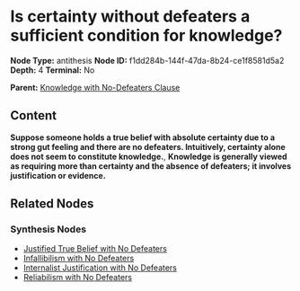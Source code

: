 # Is certainty without defeaters a sufficient condition for knowledge?

**Node Type:** antithesis
**Node ID:** f1dd284b-144f-47da-8b24-ce1f8581d5a2
**Depth:** 4
**Terminal:** No

**Parent:** [Knowledge with No-Defeaters Clause](knowledge-with-no-defeaters-clause-synthesis-a1df4f71-de98-4a22-bba1-3701da6a8085.md)

## Content

**Suppose someone holds a true belief with absolute certainty due to a strong gut feeling and there are no defeaters. Intuitively, certainty alone does not seem to constitute knowledge.**, **Knowledge is generally viewed as requiring more than certainty and the absence of defeaters; it involves justification or evidence.**

## Related Nodes

### Synthesis Nodes

- [Justified True Belief with No Defeaters](justified-true-belief-with-no-defeaters-synthesis-72c59a5f-7624-4ad5-b06a-b17ff0d0bf9c.md)
- [Infallibilism with No Defeaters](infallibilism-with-no-defeaters-synthesis-b94b26c7-1cb2-40c0-a346-e9eb3d3011df.md)
- [Internalist Justification with No Defeaters](internalist-justification-with-no-defeaters-synthesis-6ff741ca-7ce4-4538-a564-0c565083698a.md)
- [Reliabilism with No Defeaters](reliabilism-with-no-defeaters-synthesis-a1c5ab37-fdc9-491d-b135-83dd0de7a301.md)
